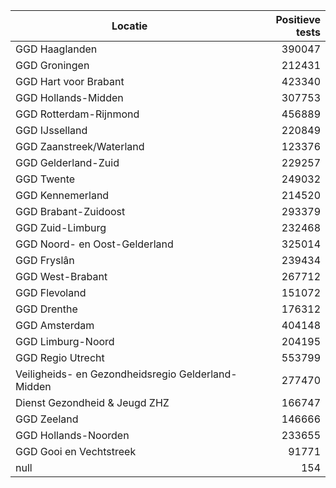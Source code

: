 | Locatie | Positieve tests |
|---------|----------------:|
| GGD Haaglanden                           | 390047 |
| GGD Groningen                            | 212431 |
| GGD Hart voor Brabant                    | 423340 |
| GGD Hollands-Midden                      | 307753 |
| GGD Rotterdam-Rijnmond                   | 456889 |
| GGD IJsselland                           | 220849 |
| GGD Zaanstreek/Waterland                 | 123376 |
| GGD Gelderland-Zuid                      | 229257 |
| GGD Twente                               | 249032 |
| GGD Kennemerland                         | 214520 |
| GGD Brabant-Zuidoost                     | 293379 |
| GGD Zuid-Limburg                         | 232468 |
| GGD Noord- en Oost-Gelderland            | 325014 |
| GGD Fryslân                              | 239434 |
| GGD West-Brabant                         | 267712 |
| GGD Flevoland                            | 151072 |
| GGD Drenthe                              | 176312 |
| GGD Amsterdam                            | 404148 |
| GGD Limburg-Noord                        | 204195 |
| GGD Regio Utrecht                        | 553799 |
| Veiligheids- en Gezondheidsregio Gelderland-Midden | 277470 |
| Dienst Gezondheid & Jeugd ZHZ            | 166747 |
| GGD Zeeland                              | 146666 |
| GGD Hollands-Noorden                     | 233655 |
| GGD Gooi en Vechtstreek                  | 91771 |
| null                                     |   154 |
